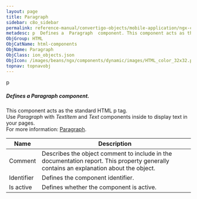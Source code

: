 ```yaml
---
layout: page
title: Paragraph
sidebar: c8o_sidebar
permalink: reference-manual/convertigo-objects/mobile-application/ngx-components/html-components/paragraph/
metadesc: p  Defines a  Paragraph  component. This component acts as the standard HTML p tag. Use  Paragraph  with  TextItem  and  Text  components inside to di
ObjGroup: HTML
ObjCatName: html-components
ObjName: Paragraph
ObjClass: ion_objects.json
ObjIcon: /images/beans/ngx/components/dynamic/images/HTML_color_32x32.png
topnav: topnavobj
---
```

p<br/>

##### Defines a <i>Paragraph</i> component.<br/>
This component acts as the standard HTML p tag.<br/>
Use <i>Paragraph</i> with <i>TextItem</i> and <i>Text</i> components inside to display text in your pages.<br/>
 For more information: <a href='https://www.w3schools.com/tags/tag_p.asp'>Paragraph</a>.

Name | Description 
--- | ---
Comment | Describes the object comment to include in the documentation report.  This property generally contains an explanation about the object. 
Identifier | Defines the component identifier.  
Is active | Defines whether the component is active. 

